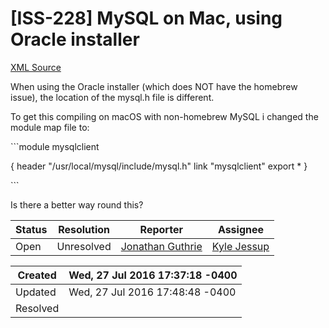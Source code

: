 # [ISS-228] MySQL on Mac, using Oracle installer

[XML Source](../xml/ISS-228.xml)
<p><p>When using the Oracle installer (which does NOT have the homebrew issue), the location of the mysql.h file is different.</p>

<p>To get this compiling on macOS with non-homebrew MySQL i changed the module map file to:</p>

<p>```module mysqlclient </p>
{
    header "/usr/local/mysql/include/mysql.h"
    link "mysqlclient"
    export *
}
<p>```</p>

<p>Is there a better way round this?</p></p>





Status|Resolution|Reporter|Assignee
------|----------|--------|--------
Open|Unresolved|[Jonathan Guthrie](jono)|[Kyle Jessup]($kjessup)





Created|Wed, 27 Jul 2016 17:37:18 -0400
-------|--------------
Updated|Wed, 27 Jul 2016 17:48:48 -0400
Resolved|




